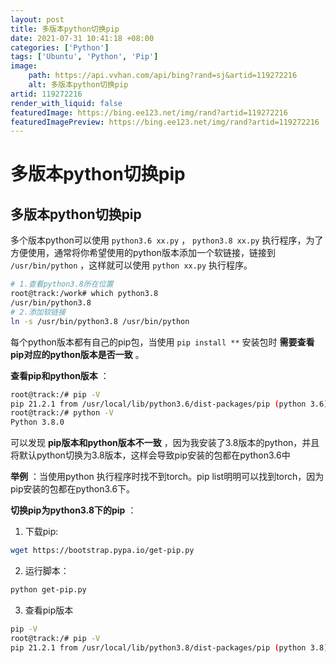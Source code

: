 ```yaml
---
layout: post
title: 多版本python切换pip
date: 2021-07-31 10:41:18 +08:00
categories: ['Python']
tags: ['Ubuntu', 'Python', 'Pip']
image:
    path: https://api.vvhan.com/api/bing?rand=sj&artid=119272216
    alt: 多版本python切换pip
artid: 119272216
render_with_liquid: false
featuredImage: https://bing.ee123.net/img/rand?artid=119272216
featuredImagePreview: https://bing.ee123.net/img/rand?artid=119272216
---
```


# 多版本python切换pip

## 多版本python切换pip

多个版本python可以使用
`python3.6 xx.py`
，
`python3.8 xx.py`
执行程序，为了方便使用，通常将你希望使用的python版本添加一个软链接，链接到
`/usr/bin/python`
，这样就可以使用
`python xx.py`
执行程序。

```sh
# 1.查看python3.8所在位置
root@track:/work# which python3.8
/usr/bin/python3.8
# 2.添加软链接
ln -s /usr/bin/python3.8 /usr/bin/python

```

每个python版本都有自己的pip包，当使用
`pip install **`
安装包时
**需要查看pip对应的python版本是否一致**
。

**查看pip和python版本**
：

```sh
root@track:/# pip -V
pip 21.2.1 from /usr/local/lib/python3.6/dist-packages/pip (python 3.6)
root@track:/# python -V
Python 3.8.0

```

可以发现
**pip版本和python版本不一致**
，因为我安装了3.8版本的python，并且将默认python切换为3.8版本，这样会导致pip安装的包都在python3.6中

**举例**
：当使用python 执行程序时找不到torch。pip list明明可以找到torch，因为pip安装的包都在python3.6下。

**切换pip为python3.8下的pip**
：

1. 下载pip:

```sh
wget https://bootstrap.pypa.io/get-pip.py

```

2. 运行脚本：

```sh
python get-pip.py

```

3. 查看pip版本

```sh
pip -V
root@track:/# pip -V 
pip 21.2.1 from /usr/local/lib/python3.8/dist-packages/pip (python 3.8)

```